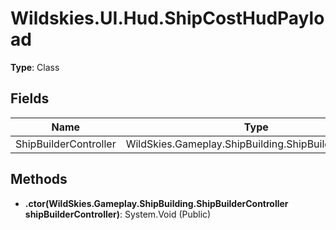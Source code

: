 ﻿# Wildskies.UI.Hud.ShipCostHudPayload

**Type**: Class

## Fields

| Name | Type | Access |
|------|------|--------|
| ShipBuilderController | WildSkies.Gameplay.ShipBuilding.ShipBuilderController | Public |

## Methods

- **.ctor(WildSkies.Gameplay.ShipBuilding.ShipBuilderController shipBuilderController)**: System.Void (Public)

